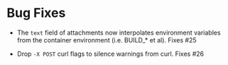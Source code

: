 # Bug Fixes

- The `text` field of attachments now interpolates environment
  variables from the container environment (i.e. BUILD_* et al).
  Fixes #25

- Drop `-X POST` curl flags to silence warnings from curl.
  Fixes #26
